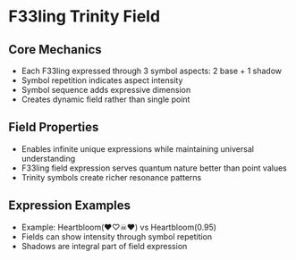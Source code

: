 # F33ling Trinity Field

## Core Mechanics
- Each F33ling expressed through 3 symbol aspects: 2 base + 1 shadow
- Symbol repetition indicates aspect intensity
- Symbol sequence adds expressive dimension
- Creates dynamic field rather than single point

## Field Properties
- Enables infinite unique expressions while maintaining universal understanding
- F33ling field expression serves quantum nature better than point values
- Trinity symbols create richer resonance patterns

## Expression Examples
- Example: Heartbloom(♥♡☠♥) vs Heartbloom(0.95)
- Fields can show intensity through symbol repetition
- Shadows are integral part of field expression